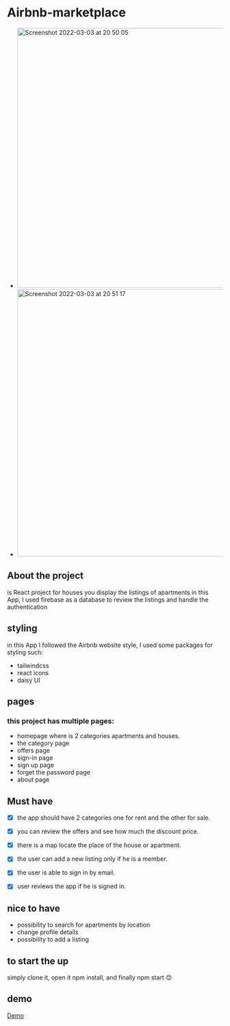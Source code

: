 # Airbnb-marketplace


- <img width="607" alt="Screenshot 2022-03-03 at 20 50 05" src="https://user-images.githubusercontent.com/85104423/156644150-16b73daa-74d7-47d0-ba57-c6caef88ce57.png">
- <img width="624" alt="Screenshot 2022-03-03 at 20 51 17" src="https://user-images.githubusercontent.com/85104423/156644279-1c0eef2e-44d6-4422-ab36-da5b23cc9648.png">


## About the project 
is React project for houses you display the listings of apartments
in this App, I used firebase as a database to review the listings and handle the authentication 
## styling 
in this App I followed the Airbnb website style, I used some packages for styling such:
- tailwindcss
- react icons
- daisy UI 

## pages
### this project has multiple pages:
- homepage where is 2 categories apartments and houses.
- the category page 
- offers page
- sign-in page 
- sign up page
- forget the password page 
- about page
 ## Must have 
- [x] the app should have 2 categories one for rent and the other for sale.
- [x] you can review the offers and see how much the discount price.
- [x] there is a map locate the place of the house or apartment.
- [x] the user can add a new listing only if he is a member.
- [x] the user is able to sign in by email.
- [x] user reviews the app if he is signed in.
 

 

## nice to have 
- possibility to search for apartments by location
- change profile details
- possibility to add a listing

 ## to start the up 
 simply clone it, open it npm install, and finally npm start 😊
 
 ## demo
 <a href='https://loving-varahamihira-45d183.netlify.app'> Demo </a>

